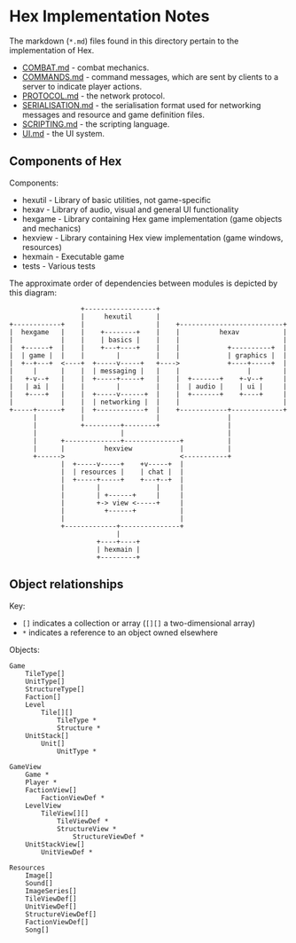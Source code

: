 Hex Implementation Notes
========================

The markdown (`*.md`) files found in this directory pertain to the implementation of Hex.

  - [COMBAT.md](COMBAT.md) - combat mechanics.
  - [COMMANDS.md](COMMANDS.md) - command messages, which are sent by clients to a server to
    indicate player actions.
  - [PROTOCOL.md](PROTOCOL.md) - the network protocol.
  - [SERIALISATION.md](SERIALISATION.md) - the serialisation format used for networking messages
    and resource and game definition files.
  - [SCRIPTING.md](SCRIPTING.md) - the scripting language.
  - [UI.md](UI.md) - the UI system.

Components of Hex
-----------------

Components:
  * hexutil - Library of basic utilities, not game-specific
  * hexav - Library of audio, visual and general UI functionality
  * hexgame - Library containing Hex game implementation (game objects and mechanics)
  * hexview - Library containing Hex view implementation (game windows, resources)
  * hexmain - Executable game
  * tests - Various tests

The approximate order of dependencies between modules is depicted by this diagram:

                      +------------------+
                      |     hexutil      |
    +------------+    |                  |    +--------------------------+
    |  hexgame   |    |    +--------+    |    |          hexav           |
    |            |    |    | basics |    |    |                          |
    |  +------+  |    |    +---+----+    |    |            +----------+  |
    |  | game |  |    |        |         |    |            | graphics |  |
    |  +--+---+  <----+  +-----v-----+   +---->            +----+-----+  |
    |     |      |    |  | messaging |   |    |                 |        |
    |   +-v--+   |    |  +-----+-----+   |    |  +-------+    +-v--+     |
    |   | ai |   |    |        |         |    |  | audio |    | ui |     |
    |   +----+   |    |  +-----v------+  |    |  +-------+    +----+     |
    |            |    |  | networking |  |    |                          |
    +-----+------+    |  +------------+  |    +------------+-------------+
          |           |                  |                 |
          |           +---------+--------+                 |
          |                     |                          |
          |      +--------------+--------------+           |
          |      |          hexview            |           |
          +------>                             <-----------+
                 |  +-----v-----+    +v-----+  |
                 |  | resources |    | chat |  |
                 |  +-----+-----+    +---+--+  |
                 |        |              |     |
                 |        | +------+     |     |
                 |        +-> view <-----+     |
                 |          +------+           |
                 |                             |
                 +-------------+---------------+
                               |
                          +----+----+
                          | hexmain |
                          +---------+

Object relationships
--------------------

Key:

  - `[]` indicates a collection or array (`[][]` a two-dimensional array)
  - `*` indicates a reference to an object owned elsewhere

Objects:

    Game
        TileType[]
        UnitType[]
        StructureType[]
        Faction[]
        Level
            Tile[][]
                TileType *
                Structure *
        UnitStack[]
            Unit[]
                UnitType *

    GameView
        Game *
        Player *
        FactionView[]
            FactionViewDef *
        LevelView
            TileView[][]
                TileViewDef *
                StructureView *
                    StructureViewDef *
        UnitStackView[]
            UnitViewDef *

    Resources
        Image[]
        Sound[]
        ImageSeries[]
        TileViewDef[]
        UnitViewDef[]
        StructureViewDef[]
        FactionViewDef[]
        Song[]
